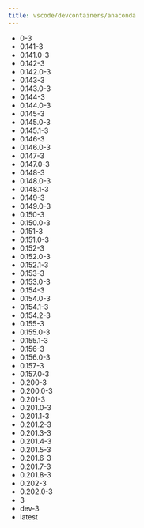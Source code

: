 ```yaml
---
title: vscode/devcontainers/anaconda
---
```

- 0-3
- 0.141-3
- 0.141.0-3
- 0.142-3
- 0.142.0-3
- 0.143-3
- 0.143.0-3
- 0.144-3
- 0.144.0-3
- 0.145-3
- 0.145.0-3
- 0.145.1-3
- 0.146-3
- 0.146.0-3
- 0.147-3
- 0.147.0-3
- 0.148-3
- 0.148.0-3
- 0.148.1-3
- 0.149-3
- 0.149.0-3
- 0.150-3
- 0.150.0-3
- 0.151-3
- 0.151.0-3
- 0.152-3
- 0.152.0-3
- 0.152.1-3
- 0.153-3
- 0.153.0-3
- 0.154-3
- 0.154.0-3
- 0.154.1-3
- 0.154.2-3
- 0.155-3
- 0.155.0-3
- 0.155.1-3
- 0.156-3
- 0.156.0-3
- 0.157-3
- 0.157.0-3
- 0.200-3
- 0.200.0-3
- 0.201-3
- 0.201.0-3
- 0.201.1-3
- 0.201.2-3
- 0.201.3-3
- 0.201.4-3
- 0.201.5-3
- 0.201.6-3
- 0.201.7-3
- 0.201.8-3
- 0.202-3
- 0.202.0-3
- 3
- dev-3
- latest
